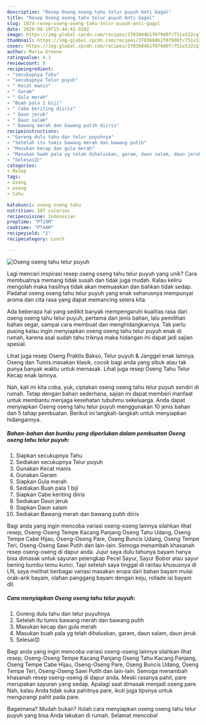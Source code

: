 ```yaml
---
description: "Resep Oseng oseng tahu telur puyuh Anti Gagal"
title: "Resep Oseng oseng tahu telur puyuh Anti Gagal"
slug: 1874-resep-oseng-oseng-tahu-telur-puyuh-anti-gagal
date: 2020-08-19T15:44:42.910Z
image: https://img-global.cpcdn.com/recipes/3703604b1f079d0f/751x532cq70/oseng-oseng-tahu-telur-puyuh-foto-resep-utama.jpg
thumbnail: https://img-global.cpcdn.com/recipes/3703604b1f079d0f/751x532cq70/oseng-oseng-tahu-telur-puyuh-foto-resep-utama.jpg
cover: https://img-global.cpcdn.com/recipes/3703604b1f079d0f/751x532cq70/oseng-oseng-tahu-telur-puyuh-foto-resep-utama.jpg
author: Maria Greene
ratingvalue: 4.3
reviewcount: 9
recipeingredient:
- "secukupnya Tahu"
- "secukupnya Telur puyuh"
- " Kecat manis"
- " Garam"
- " Gula merah"
- "Buah pala 1 biji"
- " Cabe keriting diiris"
- " Daun jeruk"
- " Daun salam"
- " Bawang merah dan bawang putih diiris"
recipeinstructions:
- "Goreng dulu tahu dan telur puyuhnya"
- "Setelah itu tumis bawang merah dan bawang putih"
- "Masukan kecap dan gula merah"
- "Masukan buah pala yg telah dihaluskan, garam, daun salam, daun jeruk"
- "Selesai😊"
categories:
- Resep
tags:
- oseng
- oseng
- tahu

katakunci: oseng oseng tahu 
nutrition: 287 calories
recipecuisine: Indonesian
preptime: "PT19M"
cooktime: "PT44M"
recipeyield: "1"
recipecategory: Lunch

---
```



![Oseng oseng tahu telur puyuh](https://img-global.cpcdn.com/recipes/3703604b1f079d0f/751x532cq70/oseng-oseng-tahu-telur-puyuh-foto-resep-utama.jpg)

Lagi mencari inspirasi resep oseng oseng tahu telur puyuh yang unik? Cara membuatnya memang tidak susah dan tidak juga mudah. Kalau keliru mengolah maka hasilnya tidak akan memuaskan dan bahkan tidak sedap. Padahal oseng oseng tahu telur puyuh yang enak seharusnya mempunyai aroma dan cita rasa yang dapat memancing selera kita.

Ada beberapa hal yang sedikit banyak mempengaruhi kualitas rasa dari oseng oseng tahu telur puyuh, pertama dari jenis bahan, lalu pemilihan bahan segar, sampai cara membuat dan menghidangkannya. Tak perlu pusing kalau ingin menyiapkan oseng oseng tahu telur puyuh enak di rumah, karena asal sudah tahu triknya maka hidangan ini dapat jadi sajian spesial.

Lihat juga resep Oseng Praktis Bakso, Telur puyuh &amp; Janggel enak lainnya. Oseng dan Tumis.masakan klasik, cocok bagi anda yang sibuk atau tak punya banyak waktu untuk memasak. Lihat juga resep Oseng Tahu Telur Kecap enak lainnya.


Nah, kali ini kita coba, yuk, ciptakan oseng oseng tahu telur puyuh sendiri di rumah. Tetap dengan bahan sederhana, sajian ini dapat memberi manfaat untuk membantu menjaga kesehatan tubuhmu sekeluarga. Anda dapat menyiapkan Oseng oseng tahu telur puyuh menggunakan 10 jenis bahan dan 5 tahap pembuatan. Berikut ini langkah-langkah untuk menyiapkan hidangannya.

<!--inarticleads1-->

##### Bahan-bahan dan bumbu yang diperlukan dalam pembuatan Oseng oseng tahu telur puyuh:

1. Siapkan secukupnya Tahu
1. Sediakan secukupnya Telur puyuh
1. Gunakan  Kecat manis
1. Gunakan  Garam
1. Siapkan  Gula merah
1. Sediakan Buah pala 1 biji
1. Siapkan  Cabe keriting diiris
1. Sediakan  Daun jeruk
1. Siapkan  Daun salam
1. Sediakan  Bawang merah dan bawang putih diiris


Bagi anda yang ingin mencoba variasi oseng-oseng lainnya silahkan lihat resep, Oseng-Oseng Tempe Kacang Panjang Oseng Tahu Udang, Oseng Tempe Cabe Hijau, Oseng-Oseng Pare, Oseng Buncis Udang, Oseng Tempe Teri, Oseng-Oseng Sawi Putih dan lain-lain. Semoga menambah khasanah resep oseng-oseng di dapur anda. Jujur saya dulu tahunya bayam hanya bisa dimasak untuk sayuran pelengkap Pecel Sayur, Sayur Bobor atau sayur bening bumbu temu kunci. Tapi setelah saya tinggal di rantau khususnya di LN, saya melihat berbagai variasi masakan eropa dari bahan bayam mulai orak-arik bayam, olahan panggang bayam dengan keju, rollade isi bayam dll. 

<!--inarticleads2-->

##### Cara menyiapkan Oseng oseng tahu telur puyuh:

1. Goreng dulu tahu dan telur puyuhnya
1. Setelah itu tumis bawang merah dan bawang putih
1. Masukan kecap dan gula merah
1. Masukan buah pala yg telah dihaluskan, garam, daun salam, daun jeruk
1. Selesai😊


Bagi anda yang ingin mencoba variasi oseng-oseng lainnya silahkan lihat resep, Oseng-Oseng Tempe Kacang Panjang Oseng Tahu Kacang Panjang, Oseng Tempe Cabe Hijau, Oseng-Oseng Pare, Oseng Buncis Udang, Oseng Tempe Teri, Oseng-Oseng Sawi Putih dan lain-lain. Semoga menambah khasanah resep oseng-oseng di dapur anda. Meski rasanya pahit, pare merupakan sayuran yang sedap. Apalagi saat dimasak menjadi oseng pare. Nah, kalau Anda tidak suka pahitnya pare, ikuti juga tipsnya untuk mengurangi pahit pada pare. 

Bagaimana? Mudah bukan? Itulah cara menyiapkan oseng oseng tahu telur puyuh yang bisa Anda lakukan di rumah. Selamat mencoba!
